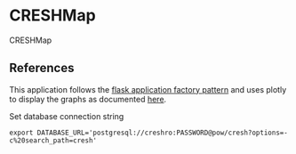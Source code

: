 # CRESHMap
CRESHMap


## References
This application follows the [flask application factory pattern](https://hackersandslackers.com/flask-application-factory/) and uses plotly to display the graphs as documented [here](https://towardsdatascience.com/web-visualization-with-plotly-and-flask-3660abf9c946).


Set database connection string
```
export DATABASE_URL='postgresql://creshro:PASSWORD@pow/cresh?options=-c%20search_path=cresh'
```
